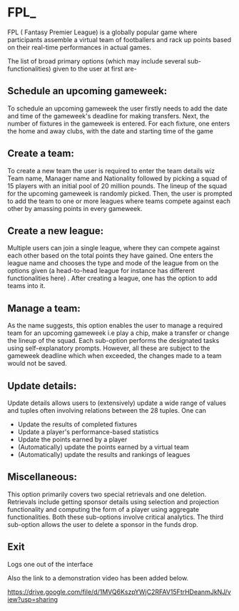 # FPL_

FPL ( Fantasy Premier League) is a globally popular game where participants assemble a virtual team of footballers and rack up points based on their real-time performances in actual games.

The list of broad primary options (which may include several sub-functionalities) given to the user at first are-
## Schedule an upcoming gameweek:
 To schedule an upcoming gameweek the user firstly needs to add the date and time of the gameweek's deadline for making transfers.
Next, the number of fixtures in the gameweek is entered.
For each fixture, one enters the home and away clubs, with the date and starting time of the game

## Create a team: 
To create a new team the user is required to enter the team details wiz Team name, Manager name and Nationality followed by picking a squad of 15 players with an initial pool of 20 million pounds. The lineup of the squad for the upcoming gameweek is randomly picked. Then, the user is prompted to add the team to one or more leagues where teams compete against each other by amassing points in every gameweek.


    
 ## Create a new league:
 Multiple users can join a single league, where they can compete against each other based on the total points they have gained. 
 One enters the league name and chooses the type and mode of the league from on the options given (a head-to-head league for instance has different functionalities here) .
 After creating a league, one has the option to add teams into it.

## Manage a team:
 As the name suggests, this option enables the user to manage a required team for an upcoming gameweek i.e play a chip, make a transfer or change the lineup of the squad. Each sub-option performs the designated tasks using self-explanatory prompts. However, all these are subject to the gameweek deadline which when exceeded, the changes made to a team would not be saved.

## Update details:
  Update details allows users to (extensively) update a wide range of values and tuples often involving relations between the 28 tuples.
  One can
  - Update the results of completed fixtures
  - Update a player's performance-based statistics
  - Update the points earned by a player
  - (Automatically) update the points earned by a virtual team
  - (Automatically) update the results and rankings of leagues

## Miscellaneous: 
This option primarily covers two special retrievals and one deletion. Retrievals include getting sponsor details using selection and projection functionality and computing the form of a player using aggregate functionalities. Both these sub-options involve critical analytics. The third sub-option allows the user to delete a sponsor in the funds drop.

## Exit
  Logs one out of the interface

Also the link to a demonstration video has been added below. 


https://drive.google.com/file/d/1MVQ6KszpYWjC2RFAV15FtrHDeanmJkNJ/view?usp=sharing
